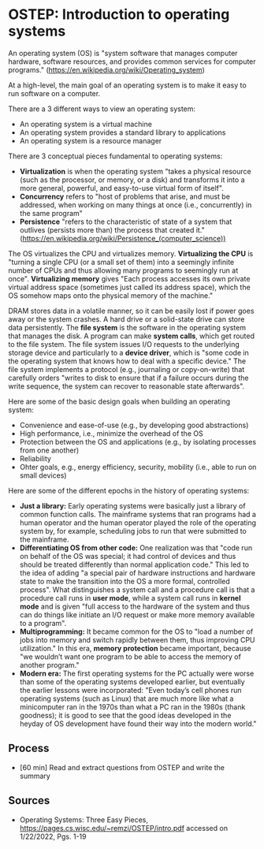 # OSTEP: Introduction to operating systems

An operating system (OS) is "system software that manages computer hardware, software resources, and provides common services for computer programs." (https://en.wikipedia.org/wiki/Operating_system)

At a high-level, the main goal of an operating system is to make it easy to run software on a computer.

There are a 3 different ways to view an operating system:
* An operating system is a virtual machine
* An operating system provides a standard library to applications
* An operating system is a resource manager

There are 3 conceptual pieces fundamental to operating systems:
* **Virtualization** is when the operating system "takes a physical resource (such as the processor, or memory, or a disk) and transforms it into a more general, powerful, and easy-to-use virtual form of itself".
* **Concurrency** refers to "host of problems that arise, and must be addressed, when working on many things at once (i.e., concurrently) in the same program"
* **Persistence** "refers to the characteristic of state of a system that outlives (persists more than) the process that created it." (https://en.wikipedia.org/wiki/Persistence_(computer_science))

The OS virtualizes the CPU and virtualizes memory. **Virtualizing the CPU** is "turning a single CPU (or a small set of them) into a seemingly infinite number of CPUs and thus allowing many programs to seemingly run at once". **Virtualizing memory** gives "Each process accesses its own private virtual address space (sometimes just called its address space), which the OS somehow maps onto the physical memory of the machine."

DRAM stores data in a volatile manner, so it can be easily lost if power goes away or the system crashes. A hard drive or a solid-state drive can store data persistently. The **file system** is the software in the operating system that manages the disk. A program can make **system calls**, which get routed to the file system. The file system issues I/O requests to the underlying storage device and particularly to a **device driver**, which is "some code in the operating system that knows how to deal with a specific device." The file system implements a protocol (e.g., journaling or copy-on-write) that carefully orders "writes to disk to ensure that if a failure occurs during the write sequence, the system can recover to reasonable state afterwards".

Here are some of the basic design goals when building an operating system:

* Convenience and ease-of-use (e.g., by developing good abstractions)
* High performance, i.e., minimize the overhead of the OS
* Protection between the OS and applications (e.g., by isolating processes from one another)
* Reliability
* Ohter goals, e.g., energy efficiency, security, mobility (i.e., able to run on small devices)

Here are some of the different epochs in the history of operating systems:

* **Just a library:** Early operating systems were basically just a library of common function calls. The mainframe systems that ran programs had a human operator and the human operator played the role of the operating system by, for example, scheduling jobs to run that were submitted to the mainframe.
* **Differentiating OS from other code:** One realization was that "code run on behalf of the OS was special; it had control of devices and thus should be treated differently than normal application code." This led to the idea of adding "a special pair of hardware instructions and hardware state to make the transition into the OS a more formal, controlled process". What distinguishes a system call and a procedure call is that a procedure call runs in **user mode**, while a system call runs in **kernel mode** and is given "full access to the hardware of the system and thus can do things like initiate an I/O request or make more memory available to a program".
* **Multiprogramming:** It became common for the OS to "load a number of jobs into memory and switch rapidly between them, thus improving CPU utilization." In this era, **memory protection** became important, because "we wouldn’t want one program to be able to access the memory of another program."
* **Modern era:** The first operating systems for the PC actually were worse than some of the operating systems developed earlier, but eventually the earlier lessons were incorporated: "Even today’s cell phones run operating systems (such as Linux) that are much more like what a minicomputer ran in the 1970s than what a PC ran in the 1980s (thank goodness); it is good to see that the good ideas developed in the heyday of OS development have found their way into the modern world."

## Process

* [60 min] Read and extract questions from OSTEP and write the summary

## Sources

* Operating Systems: Three Easy Pieces, https://pages.cs.wisc.edu/~remzi/OSTEP/intro.pdf accessed on 1/22/2022, Pgs. 1-19